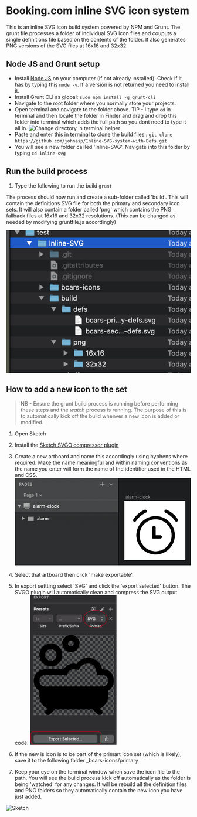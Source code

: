# Booking.com inline SVG icon system 

This is an inline SVG icon build system powered by NPM and Grunt.  The grunt file processes a folder of individual SVG icon files and couputs a single definitions file <def> based on the contents of the folder.  It also generates PNG versions of the SVG files at 16x16 and 32x32.

## Node JS and Grunt setup  

* Install [Node JS](https://nodejs.org/en/) on your computer (if not already installed).  Check if it has by typing this `node -v`.  If a version is not returned you need to install it.
* Install Grunt CLI as global: `sudo npm install -g grunt-cli`
* Navigate to the root folder where you normally store your projects.
* Open terminal and navigate to the folder above.  TIP - I type `cd` in terminal and then locate the folder in Finder and drag and drop this folder into terminal which adds the full path so you dont need to type it all in. ![Change directory in terminal helper](cd.gif "Change directory in terminal helper instructions")
* Paste and enter this in terminal to clone the build files : `git clone https://github.com/johnasp/Inline-SVG-system-with-Defs.git`
* You will see a new folder callled 'Inline-SVG'.  Navigate into this folder by typing `cd inline-svg`

## Run the build process

1. Type the following to run the build `grunt`

The process should now run and create a sub-folder called 'build'.  This will contain the definitions SVG file for both the primary and secondary icon sets.  It will also contain a folder called 'png' which contains the PNG fallback files at 16x16 and 32x32 resolutions.  (This can be changed as needed by modifying gruntfile.js accordingly)

![folder.png](folder.png)

## How to add a new icon to the set

> NB - Ensure the grunt build process is running before performing these steps and the _watch_ process is running.  The purpose of this is to automatically kick off the build whenver a new icon is added or modified.  

1. Open Sketch
2. Install the [Sketch SVGO compressor plugin](https://www.sketchapp.com/extensions/plugins/svgo-compressor/) 
3. Create a new artboard and name this accordingly using hyphens where required.  Make the name meaningful and within naming conventions as the name you enter will form the name of the identifier used in the HTML and CSS. 
![Alarm Clock artboard](alarm-clock.png)

3. Select that artboard then click 'make exportable'. 
4. In export settting select 'SVG' and click the 'export selected' button. The SVGO plugin will automatically clean and compress the SVG output code.
![Sketch export setting panel](export-settings.png "Export setting panel")
5. If the new is icon is to be part of the primart icon set (which is likely), save it to the following folder _bcars-icons/primary

6. Keep your eye on the terminal window when save the icon file to the path.  You will see the build process kick off automatically as the folder is being 'watched' for any changes.  It will be rebuild all the definition files and PNG folders so they automatically contain the new icon you have just added.

![Sketch](sketch.gif)

